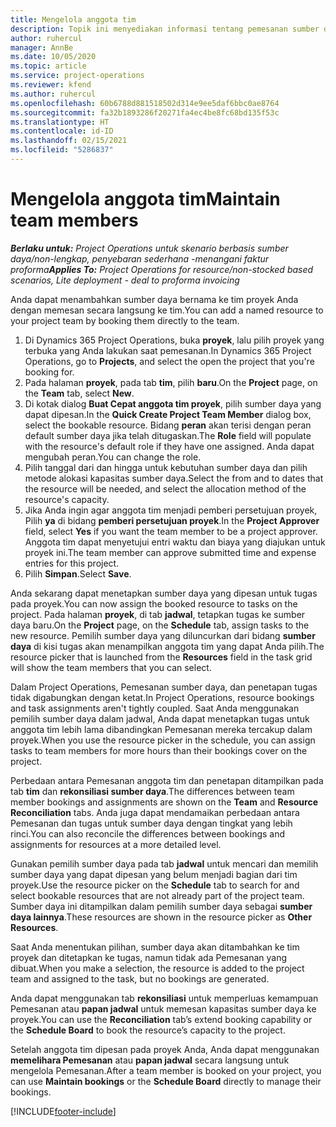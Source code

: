 ```yaml
---
title: Mengelola anggota tim
description: Topik ini menyediakan informasi tentang pemesanan sumber daya bernama untuk tim proyek dan tetapkan tugas.
author: ruhercul
manager: AnnBe
ms.date: 10/05/2020
ms.topic: article
ms.service: project-operations
ms.reviewer: kfend
ms.author: ruhercul
ms.openlocfilehash: 60b6788d881518502d314e9ee5daf6bbc0ae8764
ms.sourcegitcommit: fa32b1893286f20271fa4ec4be8fc68bd135f53c
ms.translationtype: HT
ms.contentlocale: id-ID
ms.lasthandoff: 02/15/2021
ms.locfileid: "5286837"
---
```

# <a name="maintain-team-members"></a><span data-ttu-id="14aec-103">Mengelola anggota tim</span><span class="sxs-lookup"><span data-stu-id="14aec-103">Maintain team members</span></span>

<span data-ttu-id="14aec-104">_**Berlaku untuk:** Project Operations untuk skenario berbasis sumber daya/non-lengkap, penyebaran sederhana -menangani faktur proforma_</span><span class="sxs-lookup"><span data-stu-id="14aec-104">_**Applies To:** Project Operations for resource/non-stocked based scenarios, Lite deployment - deal to proforma invoicing_</span></span>

<span data-ttu-id="14aec-105">Anda dapat menambahkan sumber daya bernama ke tim proyek Anda dengan memesan secara langsung ke tim.</span><span class="sxs-lookup"><span data-stu-id="14aec-105">You can add a named resource to your project team by booking them directly to the team.</span></span>

1. <span data-ttu-id="14aec-106">Di Dynamics 365 Project Operations, buka **proyek**, lalu pilih proyek yang terbuka yang Anda lakukan saat pemesanan.</span><span class="sxs-lookup"><span data-stu-id="14aec-106">In Dynamics 365 Project Operations, go to **Projects**, and select the open the project that you're booking for.</span></span>
2. <span data-ttu-id="14aec-107">Pada halaman **proyek**, pada tab **tim**, pilih **baru**.</span><span class="sxs-lookup"><span data-stu-id="14aec-107">On the **Project** page, on the **Team** tab, select **New**.</span></span> 
3. <span data-ttu-id="14aec-108">Di kotak dialog **Buat Cepat anggota tim proyek**, pilih sumber daya yang dapat dipesan.</span><span class="sxs-lookup"><span data-stu-id="14aec-108">In the **Quick Create Project Team Member** dialog box, select the bookable resource.</span></span> <span data-ttu-id="14aec-109">Bidang **peran** akan terisi dengan peran default sumber daya jika telah ditugaskan.</span><span class="sxs-lookup"><span data-stu-id="14aec-109">The **Role** field will populate with the resource's default role if they have one assigned.</span></span> <span data-ttu-id="14aec-110">Anda dapat mengubah peran.</span><span class="sxs-lookup"><span data-stu-id="14aec-110">You can change the role.</span></span> 
4. <span data-ttu-id="14aec-111">Pilih tanggal dari dan hingga untuk kebutuhan sumber daya dan pilih metode alokasi kapasitas sumber daya.</span><span class="sxs-lookup"><span data-stu-id="14aec-111">Select the from and to dates that the resource will be needed, and select the allocation method of the resource's capacity.</span></span> 
5. <span data-ttu-id="14aec-112">Jika Anda ingin agar anggota tim menjadi pemberi persetujuan proyek, Pilih **ya** di bidang **pemberi persetujuan proyek**.</span><span class="sxs-lookup"><span data-stu-id="14aec-112">In the **Project Approver** field, select **Yes** if you want the team member to be a project approver.</span></span> <span data-ttu-id="14aec-113">Anggota tim dapat menyetujui entri waktu dan biaya yang diajukan untuk proyek ini.</span><span class="sxs-lookup"><span data-stu-id="14aec-113">The team member can approve submitted time and expense entries for this project.</span></span> 
6. <span data-ttu-id="14aec-114">Pilih **Simpan**.</span><span class="sxs-lookup"><span data-stu-id="14aec-114">Select **Save**.</span></span>

<span data-ttu-id="14aec-115">Anda sekarang dapat menetapkan sumber daya yang dipesan untuk tugas pada proyek.</span><span class="sxs-lookup"><span data-stu-id="14aec-115">You can now assign the booked resource to tasks on the project.</span></span> <span data-ttu-id="14aec-116">Pada halaman **proyek**, di tab **jadwal**, tetapkan tugas ke sumber daya baru.</span><span class="sxs-lookup"><span data-stu-id="14aec-116">On the **Project** page, on the **Schedule** tab, assign tasks to the new resource.</span></span> <span data-ttu-id="14aec-117">Pemilih sumber daya yang diluncurkan dari bidang **sumber daya** di kisi tugas akan menampilkan anggota tim yang dapat Anda pilih.</span><span class="sxs-lookup"><span data-stu-id="14aec-117">The resource picker that is launched from the **Resources** field in the task grid will show the team members that you can select.</span></span>


<span data-ttu-id="14aec-118">Dalam Project Operations, Pemesanan sumber daya, dan penetapan tugas tidak digabungkan dengan ketat.</span><span class="sxs-lookup"><span data-stu-id="14aec-118">In Project Operations, resource bookings and task assignments aren't tightly coupled.</span></span> <span data-ttu-id="14aec-119">Saat Anda menggunakan pemilih sumber daya dalam jadwal, Anda dapat menetapkan tugas untuk anggota tim lebih lama dibandingkan Pemesanan mereka tercakup dalam proyek.</span><span class="sxs-lookup"><span data-stu-id="14aec-119">When you use the resource picker in the schedule, you can assign tasks to team members for more hours than their bookings cover on the project.</span></span>

<span data-ttu-id="14aec-120">Perbedaan antara Pemesanan anggota tim dan penetapan ditampilkan pada tab **tim** dan **rekonsiliasi sumber daya**.</span><span class="sxs-lookup"><span data-stu-id="14aec-120">The differences between team member bookings and assignments are shown on the **Team** and **Resource Reconciliation** tabs.</span></span> <span data-ttu-id="14aec-121">Anda juga dapat mendamaikan perbedaan antara Pemesanan dan tugas untuk sumber daya dengan tingkat yang lebih rinci.</span><span class="sxs-lookup"><span data-stu-id="14aec-121">You can also reconcile the differences between bookings and assignments for resources at a more detailed level.</span></span>

<span data-ttu-id="14aec-122">Gunakan pemilih sumber daya pada tab **jadwal** untuk mencari dan memilih sumber daya yang dapat dipesan yang belum menjadi bagian dari tim proyek.</span><span class="sxs-lookup"><span data-stu-id="14aec-122">Use the resource picker on the **Schedule** tab to search for and select bookable resources that are not already part of the project team.</span></span> <span data-ttu-id="14aec-123">Sumber daya ini ditampilkan dalam pemilih sumber daya sebagai **sumber daya lainnya**.</span><span class="sxs-lookup"><span data-stu-id="14aec-123">These resources are shown in the resource picker as **Other Resources**.</span></span>

<span data-ttu-id="14aec-124">Saat Anda menentukan pilihan, sumber daya akan ditambahkan ke tim proyek dan ditetapkan ke tugas, namun tidak ada Pemesanan yang dibuat.</span><span class="sxs-lookup"><span data-stu-id="14aec-124">When you make a selection, the resource is added to the project team and assigned to the task, but no bookings are generated.</span></span>

<span data-ttu-id="14aec-125">Anda dapat menggunakan tab **rekonsiliasi** untuk memperluas kemampuan Pemesanan atau **papan jadwal** untuk memesan kapasitas sumber daya ke proyek.</span><span class="sxs-lookup"><span data-stu-id="14aec-125">You can use the **Reconciliation** tab’s extend booking capability or the **Schedule Board** to book the resource’s capacity to the project.</span></span>

<span data-ttu-id="14aec-126">Setelah anggota tim dipesan pada proyek Anda, Anda dapat menggunakan **memelihara Pemesanan** atau **papan jadwal** secara langsung untuk mengelola Pemesanan.</span><span class="sxs-lookup"><span data-stu-id="14aec-126">After a team member is booked on your project, you can use **Maintain bookings** or the **Schedule Board** directly to manage their bookings.</span></span>


[!INCLUDE[footer-include](../includes/footer-banner.md)]